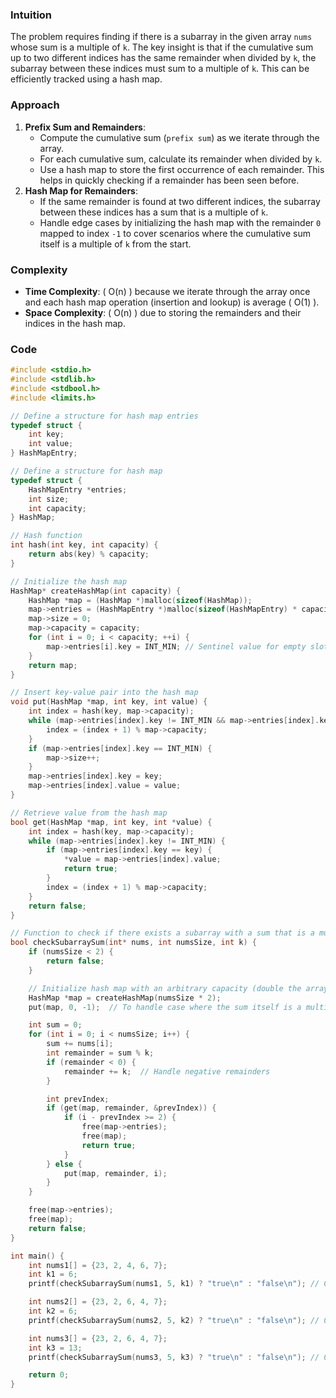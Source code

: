 ### Intuition
The problem requires finding if there is a subarray in the given array `nums` whose sum is a multiple of `k`. The key insight is that if the cumulative sum up to two different indices has the same remainder when divided by `k`, the subarray between these indices must sum to a multiple of `k`. This can be efficiently tracked using a hash map.

### Approach
1. **Prefix Sum and Remainders**:
   - Compute the cumulative sum (`prefix sum`) as we iterate through the array.
   - For each cumulative sum, calculate its remainder when divided by `k`.
   - Use a hash map to store the first occurrence of each remainder. This helps in quickly checking if a remainder has been seen before.
2. **Hash Map for Remainders**:
   - If the same remainder is found at two different indices, the subarray between these indices has a sum that is a multiple of `k`.
   - Handle edge cases by initializing the hash map with the remainder `0` mapped to index `-1` to cover scenarios where the cumulative sum itself is a multiple of `k` from the start.

### Complexity
- **Time Complexity**: \( O(n) \) because we iterate through the array once and each hash map operation (insertion and lookup) is average \( O(1) \).
- **Space Complexity**: \( O(n) \) due to storing the remainders and their indices in the hash map.

### Code
```c
#include <stdio.h>
#include <stdlib.h>
#include <stdbool.h>
#include <limits.h>
```

```c
// Define a structure for hash map entries
typedef struct {
    int key;
    int value;
} HashMapEntry;

// Define a structure for hash map
typedef struct {
    HashMapEntry *entries;
    int size;
    int capacity;
} HashMap;

// Hash function
int hash(int key, int capacity) {
    return abs(key) % capacity;
}

// Initialize the hash map
HashMap* createHashMap(int capacity) {
    HashMap *map = (HashMap *)malloc(sizeof(HashMap));
    map->entries = (HashMapEntry *)malloc(sizeof(HashMapEntry) * capacity);
    map->size = 0;
    map->capacity = capacity;
    for (int i = 0; i < capacity; ++i) {
        map->entries[i].key = INT_MIN; // Sentinel value for empty slot
    }
    return map;
}

// Insert key-value pair into the hash map
void put(HashMap *map, int key, int value) {
    int index = hash(key, map->capacity);
    while (map->entries[index].key != INT_MIN && map->entries[index].key != key) {
        index = (index + 1) % map->capacity;
    }
    if (map->entries[index].key == INT_MIN) {
        map->size++;
    }
    map->entries[index].key = key;
    map->entries[index].value = value;
}

// Retrieve value from the hash map
bool get(HashMap *map, int key, int *value) {
    int index = hash(key, map->capacity);
    while (map->entries[index].key != INT_MIN) {
        if (map->entries[index].key == key) {
            *value = map->entries[index].value;
            return true;
        }
        index = (index + 1) % map->capacity;
    }
    return false;
}

// Function to check if there exists a subarray with a sum that is a multiple of k
bool checkSubarraySum(int* nums, int numsSize, int k) {
    if (numsSize < 2) {
        return false;
    }

    // Initialize hash map with an arbitrary capacity (double the array size for reduced collisions)
    HashMap *map = createHashMap(numsSize * 2);
    put(map, 0, -1);  // To handle case where the sum itself is a multiple of k

    int sum = 0;
    for (int i = 0; i < numsSize; i++) {
        sum += nums[i];
        int remainder = sum % k;
        if (remainder < 0) {
            remainder += k;  // Handle negative remainders
        }

        int prevIndex;
        if (get(map, remainder, &prevIndex)) {
            if (i - prevIndex >= 2) {
                free(map->entries);
                free(map);
                return true;
            }
        } else {
            put(map, remainder, i);
        }
    }

    free(map->entries);
    free(map);
    return false;
}
```
```c
int main() {
    int nums1[] = {23, 2, 4, 6, 7};
    int k1 = 6;
    printf(checkSubarraySum(nums1, 5, k1) ? "true\n" : "false\n"); // Output: true

    int nums2[] = {23, 2, 6, 4, 7};
    int k2 = 6;
    printf(checkSubarraySum(nums2, 5, k2) ? "true\n" : "false\n"); // Output: true

    int nums3[] = {23, 2, 6, 4, 7};
    int k3 = 13;
    printf(checkSubarraySum(nums3, 5, k3) ? "true\n" : "false\n"); // Output: false

    return 0;
}
```
